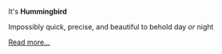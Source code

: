 It's **Hummingbird**

Impossibly quick, precise, and beautiful to behold day _or_ night

[Read more...](http://glg.github.io/hummingbird.js)
